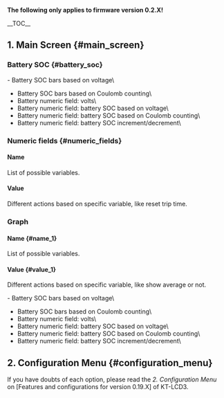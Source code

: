 **The following only applies to firmware version 0.2.X!**

\_\_TOC\_\_

## 1. Main Screen {#main_screen}

### Battery SOC {#battery_soc}

\- Battery SOC bars based on voltage\
- Battery SOC bars based on Coulomb counting\
- Battery numeric field: volts\
- Battery numeric field: battery SOC based on voltage\
- Battery numeric field: battery SOC based on Coulomb counting\
- Battery numeric field: battery SOC increment/decrement\

### Numeric fields {#numeric_fields}

#### Name

List of possible variables.

#### Value

Different actions based on specific variable, like reset trip time.

### Graph

#### Name {#name_1}

List of possible variables.

#### Value {#value_1}

Different actions based on specific variable, like show average or not.

\- Battery SOC bars based on voltage\
- Battery SOC bars based on Coulomb counting\
- Battery numeric field: volts\
- Battery numeric field: battery SOC based on voltage\
- Battery numeric field: battery SOC based on Coulomb counting\
- Battery numeric field: battery SOC increment/decrement\

## 2. Configuration Menu {#configuration_menu}

If you have doubts of each option, please read the *2. Configuration
Menu* on \[Features and configurations for version 0.19.X\] of KT-LCD3.
